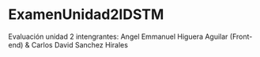 # ExamenUnidad2IDSTM

Evaluación unidad 2
intengrantes: Angel Emmanuel Higuera Aguilar (Front-end) & Carlos David Sanchez Hirales
